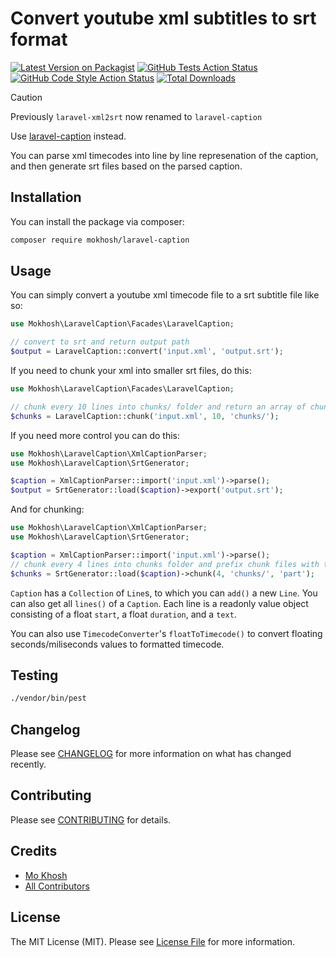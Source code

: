 # Convert youtube xml subtitles to srt format

[![Latest Version on Packagist](https://img.shields.io/packagist/v/mokhosh/laravel-caption.svg?style=flat-square)](https://packagist.org/packages/mokhosh/laravel-caption)
[![GitHub Tests Action Status](https://img.shields.io/github/actions/workflow/status/mokhosh/laravel-caption/run-tests.yml?branch=main&label=tests&style=flat-square)](https://github.com/mokhosh/laravel-caption/actions?query=workflow%3Arun-tests+branch%3Amain)
[![GitHub Code Style Action Status](https://img.shields.io/github/actions/workflow/status/mokhosh/laravel-caption/fix-php-code-style-issues.yml?branch=main&label=code%20style&style=flat-square)](https://github.com/mokhosh/laravel-caption/actions?query=workflow%3A"Fix+PHP+code+style+issues"+branch%3Amain)
[![Total Downloads](https://img.shields.io/packagist/dt/mokhosh/laravel-caption.svg?style=flat-square)](https://packagist.org/packages/mokhosh/laravel-caption)

> [!CAUTION]
> Previously `laravel-xml2srt` now renamed to `laravel-caption`
> 
> Use [laravel-caption](https://github.com/mokhosh/laravel-caption) instead.

You can parse xml timecodes into line by line represenation of the caption, and then generate srt files based on the parsed caption.

## Installation

You can install the package via composer:

```bash
composer require mokhosh/laravel-caption
```

## Usage

You can simply convert a youtube xml timecode file to a srt subtitle file like so:

```php
use Mokhosh\LaravelCaption\Facades\LaravelCaption;

// convert to srt and return output path
$output = LaravelCaption::convert('input.xml', 'output.srt');
```

If you need to chunk your xml into smaller srt files, do this:

```php
use Mokhosh\LaravelCaption\Facades\LaravelCaption;

// chunk every 10 lines into chunks/ folder and return an array of chunks' paths
$chunks = LaravelCaption::chunk('input.xml', 10, 'chunks/');
```

If you need more control you can do this:

```php
use Mokhosh\LaravelCaption\XmlCaptionParser;
use Mokhosh\LaravelCaption\SrtGenerator;

$caption = XmlCaptionParser::import('input.xml')->parse();
$output = SrtGenerator::load($caption)->export('output.srt');
```

And for chunking:

```php
use Mokhosh\LaravelCaption\XmlCaptionParser;
use Mokhosh\LaravelCaption\SrtGenerator;

$caption = XmlCaptionParser::import('input.xml')->parse();
// chunk every 4 lines into chunks folder and prefix chunk files with the word "part"
$chunks = SrtGenerator::load($caption)->chunk(4, 'chunks/', 'part');
```

`Caption` has a `Collection` of `Line`s, to which you can `add()` a new `Line`.
You can also get all `lines()` of a `Caption`.
Each line is a readonly value object consisting of a float `start`, a float `duration`, and a `text`.

You can also use `TimecodeConverter`'s `floatToTimecode()` to convert floating seconds/miliseconds values to formatted timecode.

## Testing

```bash
./vendor/bin/pest
```

## Changelog

Please see [CHANGELOG](CHANGELOG.md) for more information on what has changed recently.

## Contributing

Please see [CONTRIBUTING](CONTRIBUTING.md) for details.

## Credits

- [Mo Khosh](https://github.com/mokhosh)
- [All Contributors](../../contributors)

## License

The MIT License (MIT). Please see [License File](LICENSE.md) for more information.
